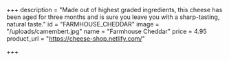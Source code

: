 +++
description = "Made out of highest graded ingredients, this cheese has been aged for three months and is sure you leave you with a sharp-tasting, natural taste."
id = "FARMHOUSE_CHEDDAR"
image = "/uploads/camembert.jpg"
name = "Farmhouse Cheddar"
price = 4.95
product_url = "https://cheese-shop.netlify.com/"

+++
